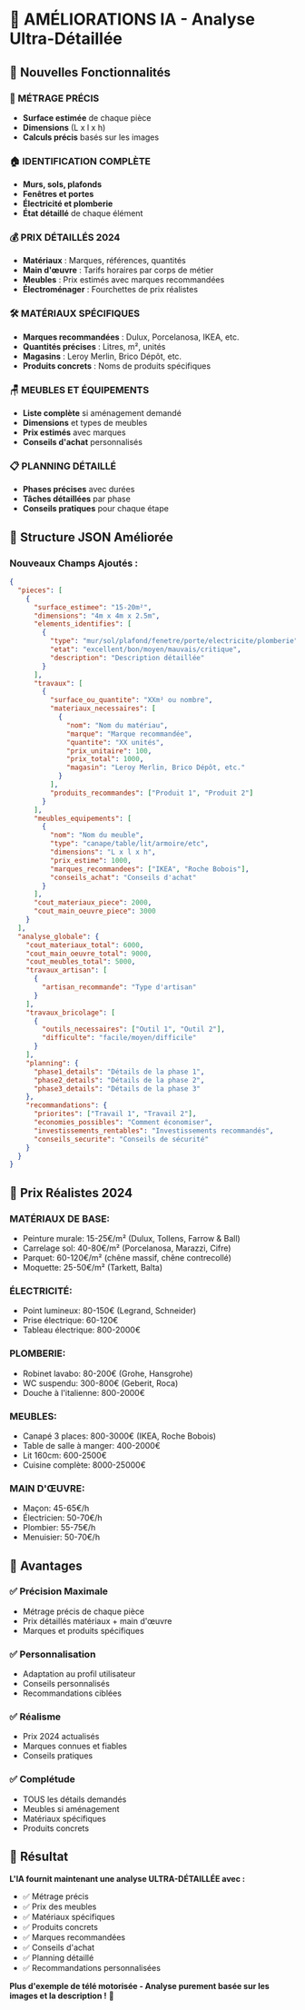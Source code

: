 # 🚀 AMÉLIORATIONS IA - Analyse Ultra-Détaillée

## 🎯 Nouvelles Fonctionnalités

### **📏 MÉTRAGE PRÉCIS**
- **Surface estimée** de chaque pièce
- **Dimensions** (L x l x h)
- **Calculs précis** basés sur les images

### **🏠 IDENTIFICATION COMPLÈTE**
- **Murs, sols, plafonds**
- **Fenêtres et portes**
- **Électricité et plomberie**
- **État détaillé** de chaque élément

### **💰 PRIX DÉTAILLÉS 2024**
- **Matériaux** : Marques, références, quantités
- **Main d'œuvre** : Tarifs horaires par corps de métier
- **Meubles** : Prix estimés avec marques recommandées
- **Électroménager** : Fourchettes de prix réalistes

### **🛠️ MATÉRIAUX SPÉCIFIQUES**
- **Marques recommandées** : Dulux, Porcelanosa, IKEA, etc.
- **Quantités précises** : Litres, m², unités
- **Magasins** : Leroy Merlin, Brico Dépôt, etc.
- **Produits concrets** : Noms de produits spécifiques

### **🪑 MEUBLES ET ÉQUIPEMENTS**
- **Liste complète** si aménagement demandé
- **Dimensions** et types de meubles
- **Prix estimés** avec marques
- **Conseils d'achat** personnalisés

### **📋 PLANNING DÉTAILLÉ**
- **Phases précises** avec durées
- **Tâches détaillées** par phase
- **Conseils pratiques** pour chaque étape

## 🔧 Structure JSON Améliorée

### **Nouveaux Champs Ajoutés :**

```json
{
  "pieces": [
    {
      "surface_estimee": "15-20m²",
      "dimensions": "4m x 4m x 2.5m",
      "elements_identifies": [
        {
          "type": "mur/sol/plafond/fenetre/porte/electricite/plomberie",
          "etat": "excellent/bon/moyen/mauvais/critique",
          "description": "Description détaillée"
        }
      ],
      "travaux": [
        {
          "surface_ou_quantite": "XXm² ou nombre",
          "materiaux_necessaires": [
            {
              "nom": "Nom du matériau",
              "marque": "Marque recommandée",
              "quantite": "XX unités",
              "prix_unitaire": 100,
              "prix_total": 1000,
              "magasin": "Leroy Merlin, Brico Dépôt, etc."
            }
          ],
          "produits_recommandes": ["Produit 1", "Produit 2"]
        }
      ],
      "meubles_equipements": [
        {
          "nom": "Nom du meuble",
          "type": "canape/table/lit/armoire/etc",
          "dimensions": "L x l x h",
          "prix_estime": 1000,
          "marques_recommandees": ["IKEA", "Roche Bobois"],
          "conseils_achat": "Conseils d'achat"
        }
      ],
      "cout_materiaux_piece": 2000,
      "cout_main_oeuvre_piece": 3000
    }
  ],
  "analyse_globale": {
    "cout_materiaux_total": 6000,
    "cout_main_oeuvre_total": 9000,
    "cout_meubles_total": 5000,
    "travaux_artisan": [
      {
        "artisan_recommande": "Type d'artisan"
      }
    ],
    "travaux_bricolage": [
      {
        "outils_necessaires": ["Outil 1", "Outil 2"],
        "difficulte": "facile/moyen/difficile"
      }
    ],
    "planning": {
      "phase1_details": "Détails de la phase 1",
      "phase2_details": "Détails de la phase 2",
      "phase3_details": "Détails de la phase 3"
    },
    "recommandations": {
      "priorites": ["Travail 1", "Travail 2"],
      "economies_possibles": "Comment économiser",
      "investissements_rentables": "Investissements recommandés",
      "conseils_securite": "Conseils de sécurité"
    }
  }
}
```

## 🎯 Prix Réalistes 2024

### **MATÉRIAUX DE BASE:**
- Peinture murale: 15-25€/m² (Dulux, Tollens, Farrow & Ball)
- Carrelage sol: 40-80€/m² (Porcelanosa, Marazzi, Cifre)
- Parquet: 60-120€/m² (chêne massif, chêne contrecollé)
- Moquette: 25-50€/m² (Tarkett, Balta)

### **ÉLECTRICITÉ:**
- Point lumineux: 80-150€ (Legrand, Schneider)
- Prise électrique: 60-120€
- Tableau électrique: 800-2000€

### **PLOMBERIE:**
- Robinet lavabo: 80-200€ (Grohe, Hansgrohe)
- WC suspendu: 300-800€ (Geberit, Roca)
- Douche à l'italienne: 800-2000€

### **MEUBLES:**
- Canapé 3 places: 800-3000€ (IKEA, Roche Bobois)
- Table de salle à manger: 400-2000€
- Lit 160cm: 600-2500€
- Cuisine complète: 8000-25000€

### **MAIN D'ŒUVRE:**
- Maçon: 45-65€/h
- Électricien: 50-70€/h
- Plombier: 55-75€/h
- Menuisier: 50-70€/h

## 🚀 Avantages

### **✅ Précision Maximale**
- Métrage précis de chaque pièce
- Prix détaillés matériaux + main d'œuvre
- Marques et produits spécifiques

### **✅ Personnalisation**
- Adaptation au profil utilisateur
- Conseils personnalisés
- Recommandations ciblées

### **✅ Réalisme**
- Prix 2024 actualisés
- Marques connues et fiables
- Conseils pratiques

### **✅ Complétude**
- TOUS les détails demandés
- Meubles si aménagement
- Matériaux spécifiques
- Produits concrets

## 🎯 Résultat

**L'IA fournit maintenant une analyse ULTRA-DÉTAILLÉE avec :**
- ✅ Métrage précis
- ✅ Prix des meubles
- ✅ Matériaux spécifiques
- ✅ Produits concrets
- ✅ Marques recommandées
- ✅ Conseils d'achat
- ✅ Planning détaillé
- ✅ Recommandations personnalisées

**Plus d'exemple de télé motorisée - Analyse purement basée sur les images et la description !** 🎉




